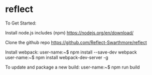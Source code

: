# reflect

To Get Started:

Install node.js includes (npm)
https://nodejs.org/en/download/

Clone the github repo
https://github.com/Reflect-Swarthmore/reflect

Install webpack:
    user-name:\~$ npm install --save-dev webpack   
    user-name:\~$ npm install webpack-dev-server -g     

To update and package a new build:
    user-name:\~$ npm run build  
